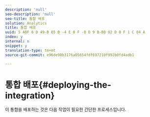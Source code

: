 ```yaml
---
description: 'null'
seo-description: 'null'
seo-title: 통합 배포
solution: Analytics
title: 통합 배포
uuid: 5 ABF 6 D 49-B 05 B -4 E 0 F -8 D 9 B-BB 02 D 8 F 1 C 84 A
index: y
internal: n
snippet: y
translation-type: tm+mt
source-git-commit: e96de98b3176a05654fdf697210f992b0fd4adb1

---
```



# 통합 배포{#deploying-the-integration}

이 통합을 배포하는 것은 다음 작업이 필요한 간단한 프로세스입니다.
